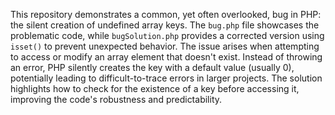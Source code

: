 This repository demonstrates a common, yet often overlooked, bug in PHP: the silent creation of undefined array keys. The `bug.php` file showcases the problematic code, while `bugSolution.php` provides a corrected version using `isset()` to prevent unexpected behavior.  The issue arises when attempting to access or modify an array element that doesn't exist. Instead of throwing an error, PHP silently creates the key with a default value (usually 0), potentially leading to difficult-to-trace errors in larger projects.  The solution highlights how to check for the existence of a key before accessing it, improving the code's robustness and predictability.